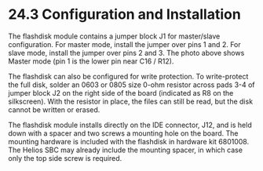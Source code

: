# 24.3 Configuration and Installation

The flashdisk module contains a jumper block J1 for master/slave configuration. For master mode, install the jumper over pins 1 and 2. For slave mode, install the jumper over pins 2 and 3. The photo above shows Master mode \(pin 1 is the lower pin near C16 / R12\). 

The flashdisk can also be configured for write protection. To write-protect the full disk, solder an 0603 or 0805 size 0-ohm resistor across pads 3-4 of jumper block J2 on the right side of the board \(indicated as R8 on the silkscreen\). With the resistor in place, the files can still be read, but the disk cannot be written or erased. 

The flashdisk module installs directly on the IDE connector, J12, and is held down with a spacer and two screws a mounting hole on the board. The mounting hardware is included with the flashdisk in hardware kit 6801008. The Helios SBC may already include the mounting spacer, in which case only the top side screw is required.

